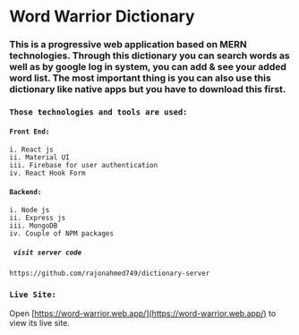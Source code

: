 
# Word Warrior Dictionary

### This is a progressive web application based on MERN technologies. Through this dictionary you can search words as well as by google log in system, you can add & see your added word list. The most important thing is you can also use this dictionary like native apps but you have to download this first.


### `Those technologies and tools are used: `

#### `Front End:`
    i. React js
    ii. Material UI
    iii. Firebase for user authentication
    iv. React Hook Form

#### `Backend: `
    i. Node js
    ii. Express js
    iii. MongoDB
    iv. Couple of NPM packages

##### ` visit server code`
    https://github.com/rajonahmed749/dictionary-server


### `Live Site:`

Open [https://word-warrior.web.app/](https://word-warrior.web.app/) to view its live site.

